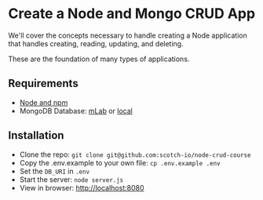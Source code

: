 # Create a Node and Mongo CRUD App

We'll cover the concepts necessary to handle creating a Node application that handles creating, reading, updating, and deleting.

These are the foundation of many types of applications.

## Requirements

- [Node and npm](https://nodejs.org)
- MongoDB Database: [mLab](https://mlab.com) or [local](https://www.mongodb.com/download-center)

## Installation

- Clone the repo: `git clone git@github.com:scotch-io/node-crud-course`
- Copy the .env.example to your own file: `cp .env.example .env`
- Set the `DB_URI` in `.env`
- Start the server: `node server.js`
- View in browser: <http://localhost:8080>
